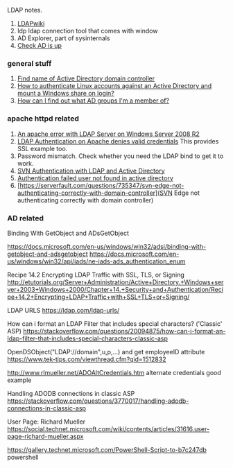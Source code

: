 LDAP notes.


1. [LDAPwiki](ldapwiki.com)
2. ldp ldap connection tool that comes with window
3. AD Explorer, part of sysinternals
4. [Check AD is up](https://docs.microsoft.com/en-us/troubleshoot/windows-server/identity/enable-ldap-over-ssl-3rd-certification-authority)


### general stuff

1. [Find name of Active Directory domain controller](https://serverfault.com/questions/78089/find-name-of-active-directory-domain-controller?rq=1)
2. [How to authenticate Linux accounts against an Active Directory and mount a Windows share on login?](https://serverfault.com/questions/135396/how-to-authenticate-linux-accounts-against-an-active-directory-and-mount-a-windo?noredirect=1&lq=1)
3. [How can I find out what AD groups I'm a member of?](https://serverfault.com/questions/111650/how-can-i-find-out-what-ad-groups-im-a-member-of?rq=1)


### apache httpd related

1. [An apache error with LDAP Server on Windows Server 2008 R2](https://serverfault.com/questions/773174/an-apache-error-with-ldap-server-on-windows-server-2008-r2)
2. [LDAP Authentication on Apache denies valid credentials](https://serverfault.com/questions/709919/ldap-authentication-on-apache-denies-valid-credentials)  This provides SSL example too.
3. Password mismatch. Check whether you need the LDAP bind to get it to work.
4. [SVN Authentication with LDAP and Active Directory](https://serverfault.com/questions/431290/svn-authentication-with-ldap-and-active-directory)
5. [Authentication failed user not found in active directory](https://serverfault.com/questions/578336/authentication-failed-user-not-found-in-active-directory)
6. [https://serverfault.com/questions/735347/svn-edge-not-authenticating-correctly-with-domain-controller](SVN Edge not authenticating correctly with domain controller)


### AD related
Binding With GetObject and ADsGetObject

https://docs.microsoft.com/en-us/windows/win32/adsi/binding-with-getobject-and-adsgetobject
https://docs.microsoft.com/en-us/windows/win32/api/iads/ne-iads-ads_authentication_enum

Recipe 14.2 Encrypting LDAP Traffic with SSL, TLS, or Signing
http://etutorials.org/Server+Administration/Active+Directory.+Windows+server+2003+Windows+2000/Chapter+14.+Security+and+Authentication/Recipe+14.2+Encrypting+LDAP+Traffic+with+SSL+TLS+or+Signing/

LDAP URLS
https://ldap.com/ldap-urls/

How can i format an LDAP Filter that includes special characters? ('Classic' ASP)
https://stackoverflow.com/questions/20094875/how-can-i-format-an-ldap-filter-that-includes-special-characters-classic-asp

OpenDSObject("LDAP://domain",u,p,...) and get employeeID attribute
https://www.tek-tips.com/viewthread.cfm?qid=1512832

http://www.rlmueller.net/ADOAltCredentials.htm alternate credentials good example



Handling ADODB connections in classic ASP
https://stackoverflow.com/questions/3770017/handling-adodb-connections-in-classic-asp

User Page: Richard Mueller
https://social.technet.microsoft.com/wiki/contents/articles/31616.user-page-richard-mueller.aspx

https://gallery.technet.microsoft.com/PowerShell-Script-to-b7c247db  powershell 
